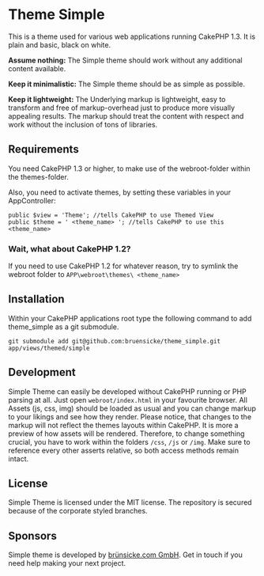 # Theme Simple

This is a theme used for various web applications running CakePHP 1.3.
It is plain and basic, black on white.

**Assume nothing:** The Simple theme should work without any additional content available.

**Keep it minimalistic:** The Simple theme should be as simple as possible.

**Keep it lightweight:** The Underlying markup is lightweight, easy to transform and free of markup-overhead just to produce more visually appealing results. The markup should treat the content with respect and work without the inclusion of tons of libraries.

## Requirements

You need CakePHP 1.3 or higher, to make use of the webroot-folder within the themes-folder.

Also, you need to activate themes, by setting these variables in your AppController:

	public $view = 'Theme'; //tells CakePHP to use Themed View
	public $theme = ' <theme_name> '; //tells CakePHP to use this <theme_name>

### Wait, what about CakePHP 1.2?

If you need to use CakePHP 1.2 for whatever reason, try to symlink the webroot folder to `APP\webroot\themes\ <theme_name> `

## Installation

Within your CakePHP applications root type the following command to add theme_simple as a git submodule.

	git submodule add git@github.com:bruensicke/theme_simple.git app/views/themed/simple

## Development

Simple Theme can easily be developed without CakePHP running or PHP parsing at all. Just open `webroot/index.html` in your favourite browser.
All Assets (js, css, img) should be loaded as usual and you can change markup to your likings and see how they render. Please notice, that changes to the markup will not reflect the themes layouts within CakePHP. It is more a preview of how assets will be rendered.
Therefore, to change something crucial, you have to work within the folders `/css`, `/js` or `/img`. Make sure to reference every other asserts relative, so both access methods remain intact.

## License

Simple Theme is licensed under the MIT license.
The repository is secured because of the corporate styled branches.

## Sponsors

Simple theme is developed by [brünsicke.com GmbH](http://bruensicke.com/). Get in touch if you need help making your next project.